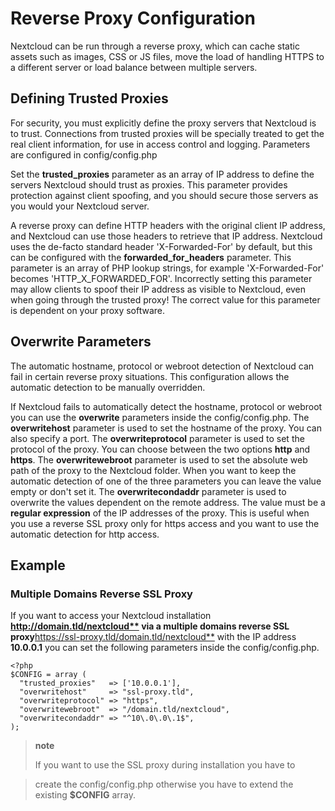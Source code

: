Reverse Proxy Configuration
===========================

Nextcloud can be run through a reverse proxy, which can cache static
assets such as images, CSS or JS files, move the load of handling HTTPS
to a different server or load balance between multiple servers.

Defining Trusted Proxies
------------------------

For security, you must explicitly define the proxy servers that
Nextcloud is to trust. Connections from trusted proxies will be
specially treated to get the real client information, for use in access
control and logging. Parameters are configured in config/config.php

Set the **trusted\_proxies** parameter as an array of IP address to
define the servers Nextcloud should trust as proxies. This parameter
provides protection against client spoofing, and you should secure those
servers as you would your Nextcloud server.

A reverse proxy can define HTTP headers with the original client IP
address, and Nextcloud can use those headers to retrieve that IP
address. Nextcloud uses the de-facto standard header 'X-Forwarded-For'
by default, but this can be configured with the
**forwarded\_for\_headers** parameter. This parameter is an array of PHP
lookup strings, for example 'X-Forwarded-For' becomes
'HTTP\_X\_FORWARDED\_FOR'. Incorrectly setting this parameter may allow
clients to spoof their IP address as visible to Nextcloud, even when
going through the trusted proxy! The correct value for this parameter is
dependent on your proxy software.

Overwrite Parameters
--------------------

The automatic hostname, protocol or webroot detection of Nextcloud can
fail in certain reverse proxy situations. This configuration allows the
automatic detection to be manually overridden.

If Nextcloud fails to automatically detect the hostname, protocol or
webroot you can use the **overwrite** parameters inside the
config/config.php. The **overwritehost** parameter is used to set the
hostname of the proxy. You can also specify a port. The
**overwriteprotocol** parameter is used to set the protocol of the
proxy. You can choose between the two options **http** and **https**.
The **overwritewebroot** parameter is used to set the absolute web path
of the proxy to the Nextcloud folder. When you want to keep the
automatic detection of one of the three parameters you can leave the
value empty or don't set it. The **overwritecondaddr** parameter is used
to overwrite the values dependent on the remote address. The value must
be a **regular expression** of the IP addresses of the proxy. This is
useful when you use a reverse SSL proxy only for https access and you
want to use the automatic detection for http access.

Example
-------

### Multiple Domains Reverse SSL Proxy

If you want to access your Nextcloud installation
**<http://domain.tld/nextcloud**> via a multiple domains reverse SSL
proxy**<https://ssl-proxy.tld/domain.tld/nextcloud**> with the IP
address **10.0.0.1** you can set the following parameters inside the
config/config.php.

    <?php
    $CONFIG = array (
      "trusted_proxies"   => ['10.0.0.1'],
      "overwritehost"     => "ssl-proxy.tld",
      "overwriteprotocol" => "https",
      "overwritewebroot"  => "/domain.tld/nextcloud",
      "overwritecondaddr" => "^10\.0\.0\.1$",
    );

> **note**
>
> If you want to use the SSL proxy during installation you have to

> create the config/config.php otherwise you have to extend the existing
> **\$CONFIG** array.
